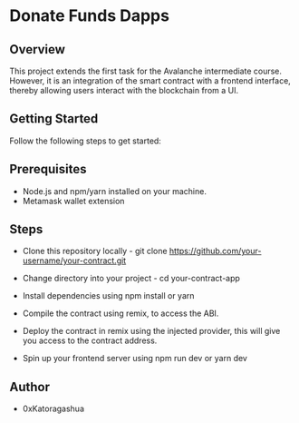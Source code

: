# Donate Funds Dapps

## Overview
This project extends the first task for the Avalanche intermediate course. However, it is an integration of the smart contract with a frontend interface, thereby allowing users interact with the blockchain from a UI.

## Getting Started
Follow the following steps to get started:

## Prerequisites

 - Node.js and npm/yarn installed on your machine.
 - Metamask wallet extension
 
## Steps

- Clone this repository locally - git clone https://github.com/your-username/your-contract.git

- Change directory into your project - cd your-contract-app

- Install dependencies using npm install or yarn

- Compile the contract using remix, to access the ABI.

- Deploy the contract in remix using the injected provider, this will give you access to the contract address.

- Spin up your frontend server using npm run dev or yarn dev

## Author

- 0xKatoragashua
